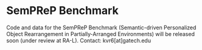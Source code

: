 # SemPReP Benchmark

Code and data for the SemPReP Benchmark (Semantic-driven Personalized Object Rearrangement in Partially-Arranged Environments) will be released soon (under review at RA-L). Contact: kvr6[at]gatech.edu
